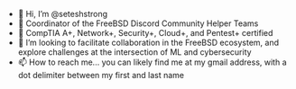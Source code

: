 - 👋 Hi, I’m @seteshstrong
- 👀 Coordinator of the FreeBSD Discord Community Helper Teams
- 🌱 CompTIA A+, Network+, Security+, Cloud+, and Pentest+ certified
- 💞️ I’m looking to facilitate collaboration in the FreeBSD ecosystem, and explore challenges at the intersection of ML and cybersecurity
- 📫 How to reach me... you can likely find me at my gmail address, with a dot delimiter between my first and last name

<!---
seteshstrong/seteshstrong is a ✨ special ✨ repository because its `README.md` (this file) appears on your GitHub profile.
You can click the Preview link to take a look at your changes.
--->
